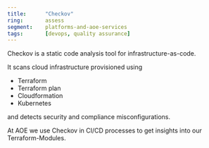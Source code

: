 ```yaml
---
title:      "Checkov"
ring:       assess
segment:    platforms-and-aoe-services
tags:       [devops, quality assurance]
---
```


Checkov is a static code analysis tool for infrastructure-as-code.

It scans cloud infrastructure provisioned using

- Terraform
- Terraform plan
- Cloudformation
- Kubernetes

and detects security and compliance misconfigurations.

At AOE we use Checkov in CI/CD processes to get insights into our Terraform-Modules.
